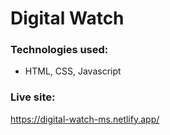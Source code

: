 # Digital Watch

### Technologies used:
* HTML, CSS, Javascript

### Live site:
https://digital-watch-ms.netlify.app/

